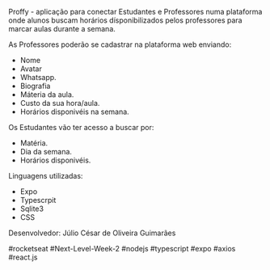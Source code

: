 Proffy - aplicação para conectar Estudantes e Professores numa plataforma onde alunos buscam horários dísponibilizados pelos professores para marcar aulas durante a semana.

As Professores poderão se cadastrar na plataforma web enviando:
- Nome
- Avatar
- Whatsapp.
- Biografia
- Máteria da aula.
- Custo da sua hora/aula.
- Horários disponivéis na semana.

Os Estudantes vão ter acesso a buscar por:
- Matéria.
- Dia da semana.
- Horários disponivéis.


Linguagens utilizadas:
- Expo
- Typescrpit
- Sqlite3
- CSS

Desenvolvedor: Júlio César de Oliveira Guimarães

#rocketseat #Next-Level-Week-2
#nodejs #typescript #expo #axios #react.js
